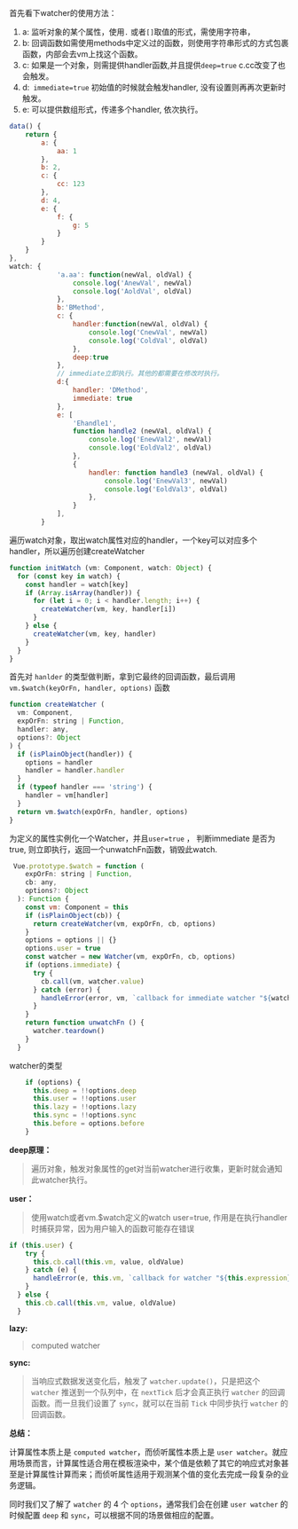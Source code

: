 首先看下watcher的使用方法：

1. a: 监听对象的某个属性，使用`.` 或者`[]`取值的形式，需使用字符串，
2. b: 回调函数如需使用methods中定义过的函数，则使用字符串形式的方式包裹函数，内部会去vm上找这个函数。
3. c: 如果是一个对象，则需提供handler函数,并且提供`deep=true` c.cc改变了也会触发。
4. d:` immediate=true` 初始值的时候就会触发handler, 没有设置则再再次更新时触发。
5. e: 可以提供数组形式，传递多个handler, 依次执行。

```js
data() {
    return {
        a: {
            aa: 1
        },
        b: 2,
        c: {
            cc: 123
        },
        d: 4,
        e: {
            f: {
                g: 5
            }
        }
    }
},
watch: {
            'a.aa': function(newVal, oldVal) {
                console.log('AnewVal', newVal)
                console.log('AoldVal', oldVal)
            },
            b:'BMethod',
            c: {
                handler:function(newVal, oldVal) {
                    console.log('CnewVal', newVal)
                    console.log('ColdVal', oldVal)
                },
                deep:true
            },
            // immediate立即执行。其他的都需要在修改时执行。
            d:{
                handler: 'DMethod',
                immediate: true
            },
            e: [
                'Ehandle1',
                function handle2 (newVal, oldVal) { 
                    console.log('EnewVal2', newVal)
                    console.log('EoldVal2', oldVal)
                },
                {
                    handler: function handle3 (newVal, oldVal) { 
                        console.log('EnewVal3', newVal)
                        console.log('EoldVal3', oldVal)
                    },
                }
            ],
        }
```



遍历watch对象，取出watch属性对应的handler，一个key可以对应多个handler，所以遍历创建createWatcher

```js
function initWatch (vm: Component, watch: Object) {
  for (const key in watch) {
    const handler = watch[key]
    if (Array.isArray(handler)) {
      for (let i = 0; i < handler.length; i++) {
        createWatcher(vm, key, handler[i])
      }
    } else {
      createWatcher(vm, key, handler)
    }
  }
}


```

首先对 `hanlder` 的类型做判断，拿到它最终的回调函数，最后调用 `vm.$watch(keyOrFn, handler, options)` 函数

```js
function createWatcher (
  vm: Component,
  expOrFn: string | Function,
  handler: any,
  options?: Object
) {
  if (isPlainObject(handler)) {
    options = handler
    handler = handler.handler
  }
  if (typeof handler === 'string') {
    handler = vm[handler]
  }
  return vm.$watch(expOrFn, handler, options)
}
```

为定义的属性实例化一个Watcher，并且`user=true` ， 判断immediate 是否为true, 则立即执行，返回一个unwatchFn函数，销毁此watch.

```js
 Vue.prototype.$watch = function (
    expOrFn: string | Function,
    cb: any,
    options?: Object
  ): Function {
    const vm: Component = this
    if (isPlainObject(cb)) {
      return createWatcher(vm, expOrFn, cb, options)
    }
    options = options || {}
    options.user = true
    const watcher = new Watcher(vm, expOrFn, cb, options)
    if (options.immediate) {
      try {
        cb.call(vm, watcher.value)
      } catch (error) {
        handleError(error, vm, `callback for immediate watcher "${watcher.expression}"`)
      }
    }
    return function unwatchFn () {
      watcher.teardown()
    }
  }
```



watcher的类型

```js
    if (options) {
      this.deep = !!options.deep
      this.user = !!options.user
      this.lazy = !!options.lazy
      this.sync = !!options.sync
      this.before = options.before
    }
```

**deep原理：**

> 遍历对象，触发对象属性的get对当前watcher进行收集，更新时就会通知此watcher执行。

**user：**

> 使用watch或者vm.$watch定义的watch user=true, 作用是在执行handler时捕获异常，因为用户输入的函数可能存在错误

```js
if (this.user) {
    try {
      this.cb.call(this.vm, value, oldValue)
    } catch (e) {
      handleError(e, this.vm, `callback for watcher "${this.expression}"`)
    }
  } else {
    this.cb.call(this.vm, value, oldValue)
  }
```

**lazy:**

> computed watcher

**sync:**

> 当响应式数据发送变化后，触发了 `watcher.update()`，只是把这个 `watcher` 推送到一个队列中，在 `nextTick` 后才会真正执行 `watcher` 的回调函数。而一旦我们设置了 `sync`，就可以在当前 `Tick` 中同步执行 `watcher` 的回调函数。



**总结：**

计算属性本质上是 `computed watcher`，而侦听属性本质上是 `user watcher`。就应用场景而言，计算属性适合用在模板渲染中，某个值是依赖了其它的响应式对象甚至是计算属性计算而来；而侦听属性适用于观测某个值的变化去完成一段复杂的业务逻辑。

同时我们又了解了 `watcher` 的 4 个 `options`，通常我们会在创建 `user watcher` 的时候配置 `deep` 和 `sync`，可以根据不同的场景做相应的配置。